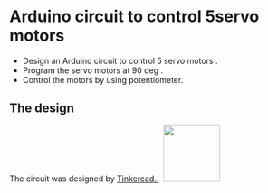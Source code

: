 # Arduino circuit to control 5servo motors


 * Design an Arduino circuit to control 5 servo motors . <br>
 * Program the servo motors at 90 deg . <br>
 * Control the motors by using potentiometer.

## The design
 

 <div> The circuit was designed by <a href=https:https://www.tinkercad.com/>Tinkercad. </a> &nbsp; <img width="100" src="https://user-images.githubusercontent.com/52053143/127372588-fb30e614-62b4-4f9a-bda3-eaf2061234e0.png"> </div> 
